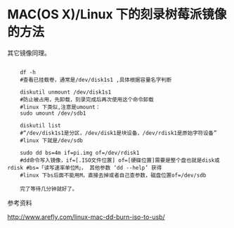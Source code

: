 # MAC(OS X)/Linux 下的刻录树莓派镜像的方法


其它镜像同理。


```
    
    df -h 
    #查看已挂载卷，通常是/dev/disk1s1 ,具体根据容量名字判断

    diskutil unmount /dev/disk1s1
    #防止被占用，先卸载，刻录完成后再次使用这个命令卸载
    #linux 下类似,注意是umount：
    sudo umount /dev/sdb1

    diskutil list
    #“/dev/disk1s1是分区，/dev/disk1是块设备，/dev/rdisk1是原始字符设备”
    #linux 下就是/dev/sdb

    sudo dd bs=4m if=pi.img of=/dev/rdisk1
    #dd命令写入镜像，if=[.ISO文件位置] of=[硬碟位置]需要是整个盘也就是disk或rdisk #bs=「读写速率单位M」， 其他参数 ‘dd --help’ 获得
    #linux 下bs后面不能用M，直接去掉或者自己查参数，磁盘位置of=/dev/sdb

    完了等待几分钟就好了。

```
参考资料

http://www.arefly.com/linux-mac-dd-burn-iso-to-usb/

